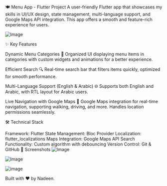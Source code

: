 🍽️ Menu App - Flutter Project
A user-friendly Flutter app that showcases my skills in UI/UX design, state management, multi-language support, and Google Maps API integration. This app offers a smooth and feature-rich experience for users.


![Image](https://github.com/user-attachments/assets/b97fbaf3-5e98-4392-ae50-9b8a2b36a3e1)


✨ Key Features

Dynamic Menu Categories 📂
Organized UI displaying menu items in categories with custom widgets and animations for a better experience.

Efficient Search 🔍
Real-time search bar that filters items quickly, optimized for smooth performance.

Multi-Language Support (English & Arabic) 🌐
Supports both English and Arabic, with RTL layout for Arabic users.

Live Navigation with Google Maps 📍
Google Maps integration for real-time navigation, supporting walking, driving, and more. Handles location permissions seamlessly.

🛠️ Technical Stack

Framework: Flutter
State Management: Bloc Provider
Localization: flutter_localizations
Maps Integration: Google Maps API
Search Functionality: Custom algorithm with debouncing
Version Control: Git & GitHub
📸 Screenshots
![Image](https://github.com/user-attachments/assets/f9b0bfba-3fe8-4764-9eb2-c4fd126d5ccf)

![Image](https://github.com/user-attachments/assets/2449574b-6eb6-4257-a464-c84d9253fe35)

![image](https://github.com/user-attachments/assets/f5a2aac5-0196-474a-af0f-300543ce7851)


Built with ❤️ by Nadeen.

